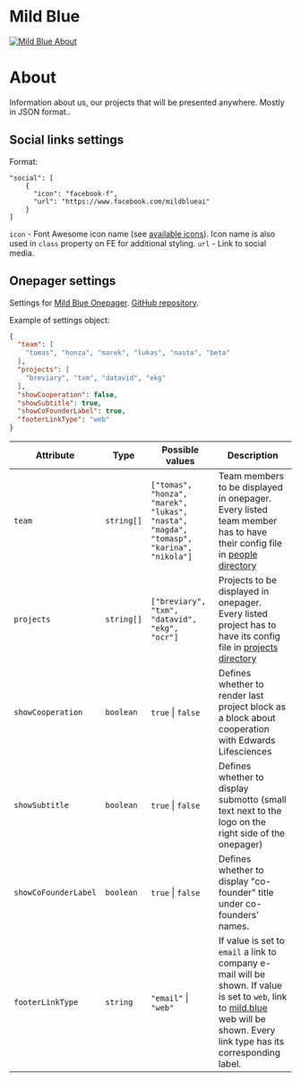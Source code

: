 # Mild Blue

[![Mild Blue About](https://github.com/mild-blue/about/blob/master/images/assets/readme_about.jpg?raw=true)](https://jobs.mild.blue/)

# About

Information about us, our projects that will be presented anywhere. Mostly in JSON format..

## Social links settings
Format:
```
"social": [
    {
      "icon": "facebook-f",
      "url": "https://www.facebook.com/mildblueai"
    }
]
```
`icon` - Font Awesome icon name (see [available icons](https://fontawesome.com/icons?d=gallery&m=free)). Icon name is also used in `class` property on FE for additional styling.
`url` - Link to social media.

## Onepager settings
Settings for [Mild Blue Onepager](https://mild-blue.github.io/onepager/). [GitHub repository](https://github.com/mild-blue/onepager/).

Example of settings object:
```json
{
  "team": [
    "tomas", "honza", "marek", "lukas", "nasta", "beta"
  ],
  "projects": [
    "breviary", "txm", "datavid", "ekg"
  ],
  "showCooperation": false,
  "showSubtitle": true,
  "showCoFounderLabel": true,
  "footerLinkType": "web"
}
```

Attribute | Type | Possible values | Description
--- | --- | --- | ---
`team` | `string[]` | `["tomas", "honza", "marek", "lukas", "nasta", "magda", "tomasp", "karina", "nikola"]` | Team members to be displayed in onepager. Every listed team member has to have their config file in [people directory](https://github.com/mild-blue/about/tree/master/people)
`projects` | `string[]` | `["breviary", "txm", "datavid", "ekg", "ocr"]` | Projects to be displayed in onepager. Every listed project has to have its config file in [projects directory](https://github.com/mild-blue/about/tree/master/projects)
`showCooperation` | `boolean` | `true` &#124; `false` | Defines whether to render last project block as a block about cooperation with Edwards Lifesciences
`showSubtitle` | `boolean` | `true` &#124; `false` | Defines whether to display submotto (small text next to the logo on the right side of the onepager)
`showCoFounderLabel` | `boolean` | `true` &#124; `false` | Defines whether to display "co-founder" title under co-founders' names.
`footerLinkType` | `string` | `"email"` &#124; `"web"` | If value is set to `email` a link to company e-mail will be shown. If value is set to `web`, link to [mild.blue](https://mild.blue/) web will be shown. Every link type has its corresponding label.

